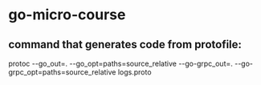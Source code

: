 # go-micro-course

## command that generates code from protofile:
protoc --go_out=. --go_opt=paths=source_relative --go-grpc_out=. --go-grpc_opt=paths=source_relative logs.proto
